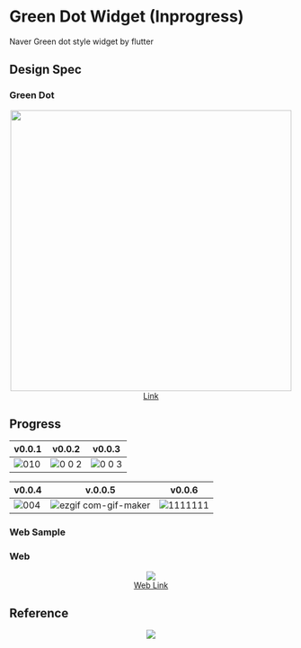 # Green Dot Widget (Inprogress)

Naver Green dot style widget by flutter

## Design Spec

### Green Dot

<div align="center">
    <img src="https://developers.naver.com/proxyapi/rawgit/naver/clova-client-developer-guide/document/ko-KR/Design/UI/VoiceUserInterface/Page_Visual_1_Copy_2.png" width="500">
</div>
<div align="center">
   <A href="https://developers.naver.com/docs/clova/client/Design/UI/Voice_User_Interface.md#GreenDot">Link</A>
</div>

## Progress

<div align="center">

|v0.0.1|v0.0.2|v0.0.3|
|------|---|------|
|![010](https://user-images.githubusercontent.com/35194820/99490550-69709900-29ad-11eb-8d76-644199601a68.gif)|![0 0 2](https://user-images.githubusercontent.com/35194820/99964676-05980700-2dd7-11eb-8e98-38e012dc38f3.gif)|![0 0 3](https://user-images.githubusercontent.com/35194820/100101069-17e07680-2ea5-11eb-9e93-045e93fe60f5.gif)|

|v0.0.4|v.0.0.5|v0.0.6|
|------|---|------|
|![004](https://user-images.githubusercontent.com/35194820/100533849-4fa44100-324c-11eb-8c37-a07180c622de.gif)|![ezgif com-gif-maker](https://user-images.githubusercontent.com/35194820/100561251-ad439680-32fb-11eb-9d94-1fb687e1555f.gif)|![1111111](https://user-images.githubusercontent.com/35194820/113716914-072eef80-9726-11eb-9b65-c35f8b47dfac.gif)|

</div>

### Web Sample

### Web

<div align="center">
    <img src="https://user-images.githubusercontent.com/35194820/113992970-eb932880-988e-11eb-8464-69a0145d3e08.png">
</a>
</div>

<div align="center">
   <A href="https://origogi.github.io/Naver-Green-Dot-Widget/#/">Web Link</A>
</div>


## Reference

<div align="center">
    <img src="https://user-images.githubusercontent.com/35194820/99392824-b0b04880-291f-11eb-9b18-898897fdd109.gif">
</div>
